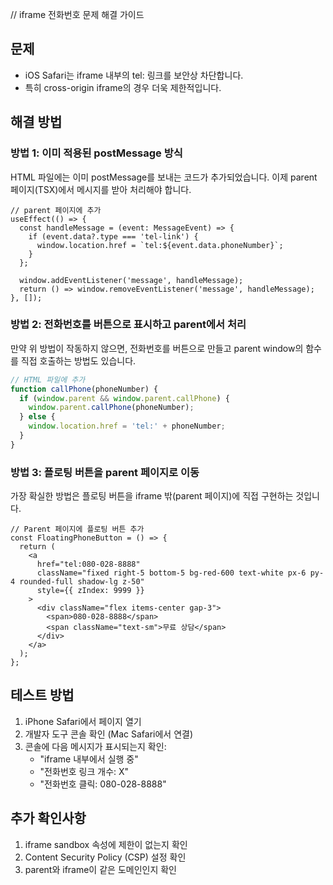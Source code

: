 // iframe 전화번호 문제 해결 가이드

## 문제
- iOS Safari는 iframe 내부의 tel: 링크를 보안상 차단합니다.
- 특히 cross-origin iframe의 경우 더욱 제한적입니다.

## 해결 방법

### 방법 1: 이미 적용된 postMessage 방식
HTML 파일에는 이미 postMessage를 보내는 코드가 추가되었습니다.
이제 parent 페이지(TSX)에서 메시지를 받아 처리해야 합니다.

```tsx
// parent 페이지에 추가
useEffect(() => {
  const handleMessage = (event: MessageEvent) => {
    if (event.data?.type === 'tel-link') {
      window.location.href = `tel:${event.data.phoneNumber}`;
    }
  };
  
  window.addEventListener('message', handleMessage);
  return () => window.removeEventListener('message', handleMessage);
}, []);
```

### 방법 2: 전화번호를 버튼으로 표시하고 parent에서 처리
만약 위 방법이 작동하지 않으면, 전화번호를 버튼으로 만들고 
parent window의 함수를 직접 호출하는 방법도 있습니다.

```javascript
// HTML 파일에 추가
function callPhone(phoneNumber) {
  if (window.parent && window.parent.callPhone) {
    window.parent.callPhone(phoneNumber);
  } else {
    window.location.href = 'tel:' + phoneNumber;
  }
}
```

### 방법 3: 플로팅 버튼을 parent 페이지로 이동
가장 확실한 방법은 플로팅 버튼을 iframe 밖(parent 페이지)에 직접 구현하는 것입니다.

```tsx
// Parent 페이지에 플로팅 버튼 추가
const FloatingPhoneButton = () => {
  return (
    <a 
      href="tel:080-028-8888" 
      className="fixed right-5 bottom-5 bg-red-600 text-white px-6 py-4 rounded-full shadow-lg z-50"
      style={{ zIndex: 9999 }}
    >
      <div className="flex items-center gap-3">
        <span>080-028-8888</span>
        <span className="text-sm">무료 상담</span>
      </div>
    </a>
  );
};
```

## 테스트 방법
1. iPhone Safari에서 페이지 열기
2. 개발자 도구 콘솔 확인 (Mac Safari에서 연결)
3. 콘솔에 다음 메시지가 표시되는지 확인:
   - "iframe 내부에서 실행 중"
   - "전화번호 링크 개수: X"
   - "전화번호 클릭: 080-028-8888"

## 추가 확인사항
1. iframe sandbox 속성에 제한이 없는지 확인
2. Content Security Policy (CSP) 설정 확인
3. parent와 iframe이 같은 도메인인지 확인